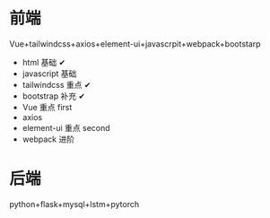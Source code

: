 # 前端
Vue+tailwindcss+axios+element-ui+javascrpit+webpack+bootstarp
- html 基础 ✔
- javascript 基础 
- tailwindcss 重点 ✔
- bootstrap 补充 ✔ 
- Vue 重点 first
- axios
- element-ui 重点 second
- webpack 进阶
# 后端
python+flask+mysql+lstm+pytorch